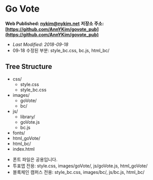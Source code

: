 # Go Vote

**Web Published: nykim@nykim.net**
**저장소 주소: [https://github.com/AnnYKim/govote_pub](https://github.com/AnnYKim/govote_pub)**

- _Last Modified: 2018-09-18_
- 09-18 수정된 부분: style_bc.css, bc.js, html_bc/

## Tree Structure

- css/
  - style.css
  - style_bc.css
- images/
  - goVote/
  - bc/
- js/
  - library/
  - goVote.js
  - bc.js
- fonts/
- html_goVote/
- html_bc/
- index.html

* 폰트 파일은 공용입니다.
* 투표앱 전용: style.css, images/goVote/, js/goVote.js, html_goVote/
* 블록체인 캠퍼스 전용: style_bc.css, images/bc/, js/bc.js, html_bc/
